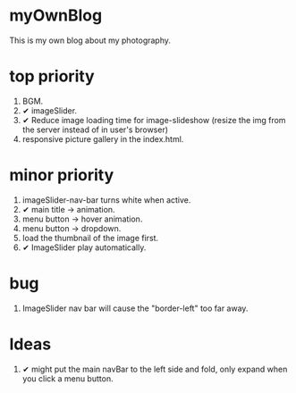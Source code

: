 # myOwnBlog
This is my own blog about my photography.


# top priority
1. BGM.
2. ✔ imageSlider.
3. ✔ Reduce image loading time for image-slideshow (resize the img from the server instead of in user's browser)
4. responsive picture gallery in the index.html.

# minor priority
1. imageSlider-nav-bar turns white when active.
2. ✔ main title -> animation.
3. menu button -> hover animation.
4. menu button -> dropdown.
4. load the thumbnail of the image first.
5. ✔ ImageSlider play automatically.

# bug
1. ImageSlider nav bar will cause the "border-left" too far away.

# Ideas
1. ✔ might put the main navBar to the left side and fold, only expand when you click a menu button.

